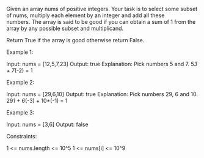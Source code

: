 Given an array nums of positive integers. Your task is to select some subset
of nums, multiply each element by an integer and add all these numbers. The
array is said to be good if you can obtain a sum of 1 from the array by any
possible subset and multiplicand.

Return True if the array is good otherwise return False.


Example 1:


Input: nums = [12,5,7,23]
Output: true
Explanation: Pick numbers 5 and 7.
5*3 + 7*(-2) = 1


Example 2:


Input: nums = [29,6,10]
Output: true
Explanation: Pick numbers 29, 6 and 10.
29*1 + 6*(-3) + 10*(-1) = 1


Example 3:


Input: nums = [3,6]
Output: false



Constraints:


1 <= nums.length <= 10^5
1 <= nums[i] <= 10^9




